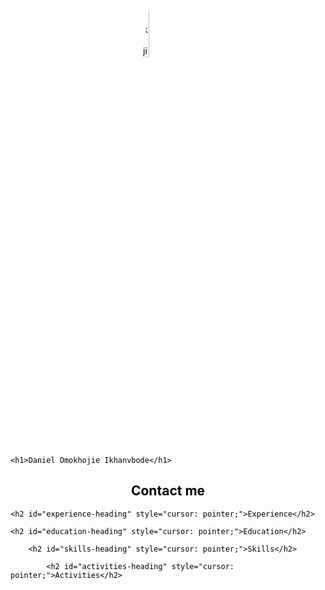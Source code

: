 


<!DOCTYPE html>
<html>
<head>
	<title>Daniel Omokhojie Ikhanvbode</title>
	<style>
		body {
			background-color: azurel;
			color: black;
		}
		img {
			display: block; 
                  margin: 20px auto 0; 
                  width: 20%; 
                  border-radius: 50%;
		}
		h1, h2, p, ul {
			text-align: center;
		}
        .contact-info {
            display: none;
        }
        .contact-heading {
            cursor: pointer;
        }
	</style>
</head>
<body>
	<img src="https://pbs.twimg.com/profile_images/1501287161760567297/lbvg8s79_400x400.jpg" alt="Daniel Omokhojie Ikhanvbode">

	<h1>Daniel Omokhojie Ikhanvbode</h1>
    
<h2 id="contact-me-heading" style="cursor: pointer;">Contact me</h2>
<div id="contact-me-content" style="display: none;">
  <p>Address: 5421 Whereatt Rd, Regina, SK S4W 0K3, Canada</p>
  <p>Phone: +16399150797</p>
  <p>Email: omokhojieid@gmail.com</p>
</div>

<script>
  var contactMeHeading = document.getElementById("contact-me-heading");
  var contactMeContent = document.getElementById("contact-me-content");

  contactMeHeading.addEventListener("click", function() {
    if (contactMeContent.style.display === "none") {
      contactMeContent.style.display = "block";
    } else {
      contactMeContent.style.display = "none";
    }
  });
</script>



	<h2 id="experience-heading" style="cursor: pointer;">Experience</h2>
<div id="experience-content" style="display: none;">
<style>
  h2:hover {
    color: blue;
    cursor: pointer;
    text-decoration: underline;
  }
</style>

<p>Information about my work experience.</p>
  <p><strong>2020 – TODATE</strong></p>
  <p><strong>FOUNDER, EAJOR NIGERIA</strong></p>
  <p>I am responsible for developing and implementing business strategies, creating innovative financial products, and managing relationships with stakeholders, investors, and employees. I oversee day-to-day operations, ensuring financial sustainability while staying up to date with industry trends and technological advancements.</p>

  <p><strong>2016 – 2019</strong></p>
  <p><strong>SERVICE MANAGER, ORANCEE CEDARS INDUSTRIAL SERVICES</strong></p>
  <p>Developing IT service strategies, ensuring alignment with business objectives, and overseeing day-to-day IT service desk operations. I also manage and mentor a team of technicians, monitor performance, and maintain compliance with policies and regulations. Ultimately, I delivered high-quality and reliable IT services that supported the firm's operations and there was continuous improvement through technology innovation.</p>
</div>

<script>
  var experienceHeading = document.getElementById("experience-heading");
  var experienceContent = document.getElementById("experience-content");

  experienceHeading.addEventListener("click", function() {
    if (experienceContent.style.display === "none") {
      experienceContent.style.display = "block";
    } else {
      experienceContent.style.display = "none";
    }
  });
</script>


	<h2 id="education-heading" style="cursor: pointer;">Education</h2>
<div id="education-content" style="display: none;">
<p><strong>APRIL 2023</strong></p>
<p><strong>PGC – TECHNOLOGY MANAGEMENT, SASKATCHEWAN POLYTECHNIC, CANADA</strong></p>

<p><strong>MARCH 2013</strong></p>
<p><strong>B.ENG- PRODUCTION ENGINEERING, UNIVERSITY OF BENIN, NIGERIA</strong></p>
</div>

<script>
  var educationHeading = document.getElementById("education-heading");
  var educationContent = document.getElementById("education-content");

  educationHeading.addEventListener("click", function() {
    if (educationContent.style.display === "none") {
      educationContent.style.display = "block";
    } else {
      educationContent.style.display = "none";
    }
  });
</script>


		<h2 id="skills-heading" style="cursor: pointer;">Skills</h2>
<div id="skills-content" style="display: none;">

<ul>
    <li>Proficient knowledge in Microsoft packages (Word, Excel, and PowerPoint)</li>
    <li>Mid-Level Programming knowledge with: Java, SQL, and C#</li>
    <li>Project Management knowledge with: VersionOne</li>
    <li>Cloud Computing knowledge with: AWS</li>
    <li>Typing speed: 72WPM</li>
</ul>
</div>

<script>
  var skillsHeading = document.getElementById("skills-heading");
  var skillsContent = document.getElementById("skills-content");

  skillsHeading.addEventListener("click", function() {
    if (skillsContent.style.display === "none") {
      skillsContent.style.display = "block";
    } else {
      skillsContent.style.display = "none";
    }
  });
</script>
			<h2 id="activities-heading" style="cursor: pointer;">Activities</h2>
<div id="activities-content" style="display: none;">
<p id="activities">
As an IT professional, I am passionate about technology and enjoy exploring new software, gadgets, and science fiction movies while keeping up to date with industry trends. I strongly believe in community and volunteerism, providing technology support to non-profits in Nigeria, mentoring IT students, and participating in outreach programs. I have demonstrated leadership as an IT team leader and founder of a financial technology startup. Ultimately, my goal is to use technology to solve real-world problems, give back to my community, and promote equitable access to technology.
</p>
</div>

<script>
  var activitiesHeading = document.getElementById("activities-heading");
  var activitiesContent = document.getElementById("activities-content");

  activitiesHeading.addEventListener("click", function() {
    if (activitiesContent.style.display === "none") {
      activitiesContent.style.display = "block";
    } else {
      activitiesContent.style.display = "none";
    }
  });
</script>	


